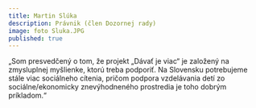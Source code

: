 ```yaml
---
title: Martin Slúka
description: Právnik (člen Dozornej rady)
image: foto Sluka.JPG
published: true
---
```

„Som presvedčený o tom, že  projekt „Dávať je viac“ je založený na zmysluplnej myšlienke, ktorú treba podporiť. Na Slovensku potrebujeme stále viac sociálneho cítenia, pričom podpora vzdelávania detí zo sociálne/ekonomicky znevýhodneného prostredia je toho dobrým príkladom.“



